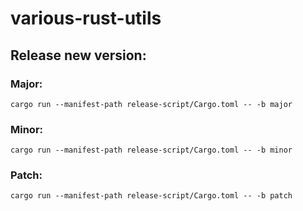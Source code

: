 # various-rust-utils

## Release new version:
### Major: 
```
cargo run --manifest-path release-script/Cargo.toml -- -b major
```
### Minor:
```
cargo run --manifest-path release-script/Cargo.toml -- -b minor
```
### Patch:
```
cargo run --manifest-path release-script/Cargo.toml -- -b patch
```